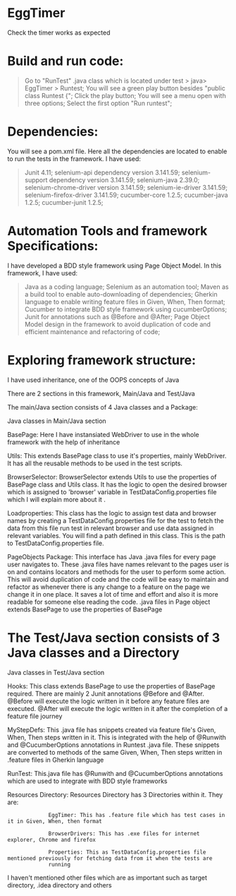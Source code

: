 # EggTimer
Check the timer works as expected

# Build and run code:

> Go to "RunTest" .java class which is located under test > java> EggTimer > Runtest; 
> You will see a green play button besides "public class Runtest {";
> Click the play button;
> You will see a menu open with three options;
> Select the first option "Run runtest";

# Dependencies:

You will see a pom.xml file. Here all the dependencies are located to enable to run the tests in the framework.
I have used: 
> Junit 4.11; 
> selenium-api dependency version 3.141.59; 
> selenium-support dependency version 3.141.59;
> selenium-java 2.39.0;
> selenium-chrome-driver version 3.141.59;
> selenium-ie-driver 3.141.59;
> selenium-firefox-driver 3.141.59;
> cucumber-core 1.2.5;
> cucumber-java 1.2.5;
> cucumber-junit 1.2.5;

# Automation Tools and framework Specifications:

  I have developed a BDD style framework using Page Object Model. In this framework, I have used:
  > Java as a coding language;
  > Selenium as an automation tool;
  > Maven as a build tool to enable auto-downloading of dependencies;
  > Gherkin language to enable writing feature files in Given, When, Then format;
  > Cucumber to integrate BDD style framework using cucumberOptions;
  > Junit for annotations such as @Before and @After;
  > Page Object Model design in the framework to avoid duplication of code and efficient maintenance and refactoring of code;
  
# Exploring framework structure:

I have used inheritance, one of the OOPS concepts of Java

There are 2 sections in this framework, Main/Java and Test/Java

The main/Java section consists of 4 Java classes and a Package:

Java classes in Main/Java section

BasePage: Here I have instansiated WebDriver to use in the whole framework with the help of inheritance

Utils: This extends BasePage class to use it's properties, mainly WebDriver. It has all the reusable methods to be used in the test scripts.

BrowserSelector: BrowserSelector extends Utils to use the properties of BasePage class and Utils class. It has the logic to open the desired browser which is assigned to 'browser' variable in TestDataConfig.properties file which I will explain more about it .

Loadproperties: This class has the logic to assign test data and browser names by creating a TestDataConfig.properties file for the test to fetch the data from this file run test in relevant browser and use data assigned in relevant variables. You will find a path defined in this class. This is the path to TestDataConfig.properties file.

PageObjects Package: This interface has Java .java files for every page user navigates to. These .java files have names relevant to the pages user is on and contains locators and methods for the user to perform some action. This will avoid duplication of code and the code will be easy to maintain and refactor as whenever there is any change to a feature on the page we change it in one place. It saves a lot of time and effort and also it is more readable for someone else reading the code. .java files in Page object extends BasePage to use the properties of BasePage

# The Test/Java section consists of 3 Java classes and a Directory

Java classes in Test/Java section

Hooks: This class extends BasePage to use the properties of BasePage required. There are mainly 2 Junit annotations @Before and @After. @Before will execute the logic written in it before any feature files are executed. @After will execute the logic written in it after the completion of a feature file journey

MyStepDefs: This .java file has snippets created via feature file's Given, When, Then steps written in it. This is integrated with the help of @Runwith and @CucumberOptions annotations in Runtest .java file. These snippets are converted to methods of the same Given, When, Then steps written in .feature files in Gherkin language

RunTest: This.java file has @Runwith and @CucumberOptions annotations which are used to integrate with BDD style frameworks

Resources Directory: Resources Directory has 3 Directories within it. They are:

                 EggTimer: This has .feature file which has test cases in it in Given, When, then format
                 
                 BrowserDrivers: This has .exe files for internet explorer, Chrome and firefox
                 
                 Properties: This as TestDataConfig.properties file mentioned previously for fetching data from it when the tests are
                 running

I haven't mentioned other files which are as important such as target directory, .idea directory and others
